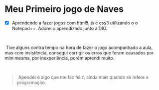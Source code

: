 # Meu Primeiro jogo de Naves
- [x] Aprendendo a fazer jogos  com  html5, js e css3 utilizando o  o Notepad++. Adorei o aprendizado junto a DIO.

​	

​	Tive alguns contra tempo na hora de fazer o jogo acompanhado a aula, mas com insistência, consegui corrigir os erros que foram causados por mim mesma, por inexperiência, porém aprendi muito. 

​	

> ​		Apender é algo que me faz feliz, ainda mais quando se refere a programação.
